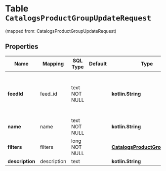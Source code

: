 
# Table `CatalogsProductGroupUpdateRequest`
(mapped from: CatalogsProductGroupUpdateRequest)

## Properties
Name | Mapping | SQL Type | Default | Type | Description | Notes
---- | ------- | -------- | ------- | ---- | ----------- | -----
**feedId** | feed_id | text NOT NULL |  | **kotlin.String** | Catalog Feed id pertaining to the catalog product group. | 
**name** | name | text NOT NULL |  | **kotlin.String** |  | 
**filters** | filters | long NOT NULL |  | [**CatalogsProductGroupFilters**](CatalogsProductGroupFilters.md) |  |  [foreignkey]
**description** | description | text |  | **kotlin.String** |  |  [optional]






